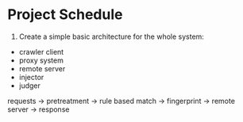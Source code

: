 # Project Schedule


1. Create a simple basic architecture for the whole system:

* crawler client
* proxy system
* remote server
* injector
* judger


requests -> pretreatment -> rule based match -> fingerprint -> remote server -> response


